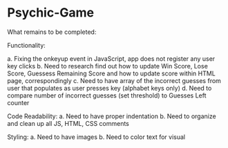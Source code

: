 # Psychic-Game

What remains to be completed:

Functionality:

a. Fixing the onkeyup event in JavaScript, app does not register any user key clicks
b. Need to research find out how to update Win Score, Lose Score, Guessess Remaining Score and how to update score within HTML page, correspondingly 
c. Need to have array of the incorrect guesses from user that populates as user presses key (alphabet keys only)
d. Need to compare number of incorrect guesses (set threshold) to Guesses Left counter

Code Readability:
a. Need to have proper indentation
b. Need to organize and clean up all JS, HTML, CSS comments

Styling:
a. Need to have images
b. Need to color text for visual
